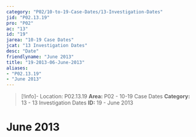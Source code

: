 ```yaml
---
category: "P02/10-to-19-Case-Dates/13-Investigation-Dates"
jid: "P02.13.19"
pro: "P02"
ac: "13"
id: "19"
jarea: "10-19 Case Dates"
jcat: "13 Investigation Dates"
desc: "Date"
friendlyname: "June 2013"
title: "19-2013-06-June-2013"
aliases: 
- "P02.13.19"
- "June 2013"
---
```

>[!info]- Location: P02.13.19
>**Area:** P02 - 10-19 Case Dates
>**Category:** 13 - 13 Investigation Dates
>**ID:** 19 - June 2013

# June 2013
